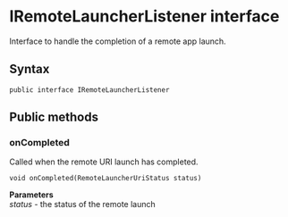 # IRemoteLauncherListener interface
Interface to handle the completion of a remote app launch.

## Syntax
`public interface IRemoteLauncherListener` 

## Public methods

### onCompleted
Called when the remote URI launch has completed.

`void onCompleted(RemoteLauncherUriStatus status)`

**Parameters**  
*status* - the status of the remote launch